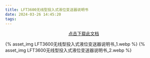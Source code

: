 ```yaml
---
title: LFT3600无线型投入式液位变送器说明书
date: 2024-03-26 14:45:20
tags:
---
```

<center>
<a href=LFT3600无线型投入式液位变送器说明书.pdf>点击下载此文档</a>
</center>

{% asset_img LFT3600无线型投入式液位变送器说明书_1.webp %}
{% asset_img LFT3600无线型投入式液位变送器说明书_2.webp %}
